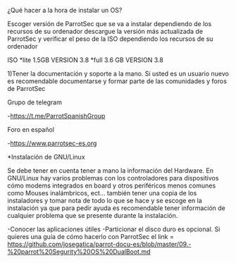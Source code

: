 ¿Qué hacer a la hora de instalar un OS?

Escoger versión de ParrotSec que se va a instalar dependiendo de los recursos de su ordenador descargue la versión más actualizada de ParrotSec y verificar el peso de la ISO dependiendo los recursos de su ordenador

ISO
*lite 1.5GB VERSION 3.8
*full 3.6 GB VERSION 3.8

1)Tener la documentación y soporte a la mano. Si usted es un usuario nuevo es recomendable documentarse y formar parte de
las comunidades y foros de ParrotSec 
 
Grupo de telegram<p>
-https://t.me/ParrotSpanishGroup<p>
Foro en español<p>
-https://www.parrotsec-es.org


*Instalación de GNU/Linux

Se debe tener en cuenta tener a mano la información del Hardware.
En GNU/Linux hay varios problemas con los controladores para dispositivos
cómo modems integrados en board y otros periféricos menos comunes
como Mouses inalámbricos, ect... 
también tener una copia de los instaladores y tomar nota de todo lo que se hace y se escoge en la instalación ya que para pedir ayuda es recomendable tener información de cualquier problema que se presente durante la instalación.

-Conocer las aplicaciones útiles
-Particionar el disco duro es opcional. Si quieres una guía de cómo hacerlo con ParrotSec el link =  https://github.com/josegatica/parrot-docu-es/blob/master/09.-%20parrot%20Segurity%20OS%20DualBoot.md



